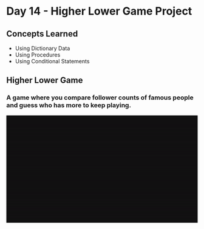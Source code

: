 # Day 14 - Higher Lower Game Project
## Concepts Learned
- Using Dictionary Data
- Using Procedures
- Using Conditional Statements
## Higher Lower Game
### A game where you compare follower counts of famous people and guess who has more to keep playing.
![Day 14 Code Demo](../gifs/Day014.gif)
